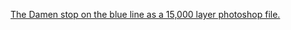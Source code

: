 ---
layout: post
wordpress_id: 107
wordpress_url: http://noesbueno.com/archives/107
date: '2006-04-04 17:50:36 -0500'
date_gmt: '2006-04-04 22:50:36 -0500'
body: |
  <p><a href="http://www.bertmonroy.com/fineart/text/fineart_damen.htm">The Damen stop on the blue line as a 15,000 layer photoshop file.</a></p>
---
